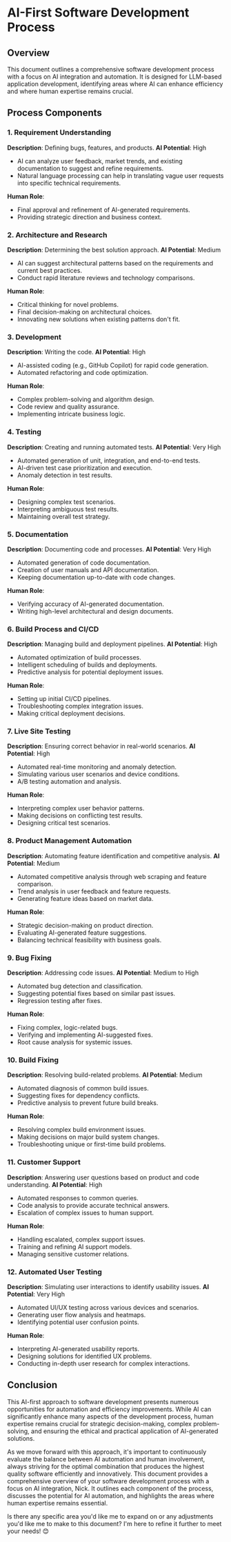 # AI-First Software Development Process

## Overview

This document outlines a comprehensive software development process with a focus on AI integration and automation. It is designed for LLM-based application development, identifying areas where AI can enhance efficiency and where human expertise remains crucial.

## Process Components

### 1. Requirement Understanding

**Description**: Defining bugs, features, and products.
**AI Potential**: High

- AI can analyze user feedback, market trends, and existing documentation to suggest and refine requirements.
- Natural language processing can help in translating vague user requests into specific technical requirements.

**Human Role**:

- Final approval and refinement of AI-generated requirements.
- Providing strategic direction and business context.

### 2. Architecture and Research

**Description**: Determining the best solution approach.
**AI Potential**: Medium

- AI can suggest architectural patterns based on the requirements and current best practices.
- Conduct rapid literature reviews and technology comparisons.

**Human Role**:

- Critical thinking for novel problems.
- Final decision-making on architectural choices.
- Innovating new solutions when existing patterns don't fit.

### 3. Development

**Description**: Writing the code.
**AI Potential**: High

- AI-assisted coding (e.g., GitHub Copilot) for rapid code generation.
- Automated refactoring and code optimization.

**Human Role**:

- Complex problem-solving and algorithm design.
- Code review and quality assurance.
- Implementing intricate business logic.

### 4. Testing

**Description**: Creating and running automated tests.
**AI Potential**: Very High

- Automated generation of unit, integration, and end-to-end tests.
- AI-driven test case prioritization and execution.
- Anomaly detection in test results.

**Human Role**:

- Designing complex test scenarios.
- Interpreting ambiguous test results.
- Maintaining overall test strategy.

### 5. Documentation

**Description**: Documenting code and processes.
**AI Potential**: Very High

- Automated generation of code documentation.
- Creation of user manuals and API documentation.
- Keeping documentation up-to-date with code changes.

**Human Role**:

- Verifying accuracy of AI-generated documentation.
- Writing high-level architectural and design documents.

### 6. Build Process and CI/CD

**Description**: Managing build and deployment pipelines.
**AI Potential**: High

- Automated optimization of build processes.
- Intelligent scheduling of builds and deployments.
- Predictive analysis for potential deployment issues.

**Human Role**:

- Setting up initial CI/CD pipelines.
- Troubleshooting complex integration issues.
- Making critical deployment decisions.

### 7. Live Site Testing

**Description**: Ensuring correct behavior in real-world scenarios.
**AI Potential**: High

- Automated real-time monitoring and anomaly detection.
- Simulating various user scenarios and device conditions.
- A/B testing automation and analysis.

**Human Role**:

- Interpreting complex user behavior patterns.
- Making decisions on conflicting test results.
- Designing critical test scenarios.

### 8. Product Management Automation

**Description**: Automating feature identification and competitive analysis.
**AI Potential**: Medium

- Automated competitive analysis through web scraping and feature comparison.
- Trend analysis in user feedback and feature requests.
- Generating feature ideas based on market data.

**Human Role**:

- Strategic decision-making on product direction.
- Evaluating AI-generated feature suggestions.
- Balancing technical feasibility with business goals.

### 9. Bug Fixing

**Description**: Addressing code issues.
**AI Potential**: Medium to High

- Automated bug detection and classification.
- Suggesting potential fixes based on similar past issues.
- Regression testing after fixes.

**Human Role**:

- Fixing complex, logic-related bugs.
- Verifying and implementing AI-suggested fixes.
- Root cause analysis for systemic issues.

### 10. Build Fixing

**Description**: Resolving build-related problems.
**AI Potential**: Medium

- Automated diagnosis of common build issues.
- Suggesting fixes for dependency conflicts.
- Predictive analysis to prevent future build breaks.

**Human Role**:

- Resolving complex build environment issues.
- Making decisions on major build system changes.
- Troubleshooting unique or first-time build problems.

### 11. Customer Support

**Description**: Answering user questions based on product and code understanding.
**AI Potential**: High

- Automated responses to common queries.
- Code analysis to provide accurate technical answers.
- Escalation of complex issues to human support.

**Human Role**:

- Handling escalated, complex support issues.
- Training and refining AI support models.
- Managing sensitive customer relations.

### 12. Automated User Testing

**Description**: Simulating user interactions to identify usability issues.
**AI Potential**: Very High

- Automated UI/UX testing across various devices and scenarios.
- Generating user flow analysis and heatmaps.
- Identifying potential user confusion points.

**Human Role**:

- Interpreting AI-generated usability reports.
- Designing solutions for identified UX problems.
- Conducting in-depth user research for complex interactions.

## Conclusion

This AI-first approach to software development presents numerous opportunities for automation and efficiency improvements. While AI can significantly enhance many aspects of the development process, human expertise remains crucial for strategic decision-making, complex problem-solving, and ensuring the ethical and practical application of AI-generated solutions.

As we move forward with this approach, it's important to continuously evaluate the balance between AI automation and human involvement, always striving for the optimal combination that produces the highest quality software efficiently and innovatively.
This document provides a comprehensive overview of your software development process with a focus on AI integration, Nick. It outlines each component of the process, discusses the potential for AI automation, and highlights the areas where human expertise remains essential.

Is there any specific area you'd like me to expand on or any adjustments you'd like me to make to this document? I'm here to refine it further to meet your needs! 😊
